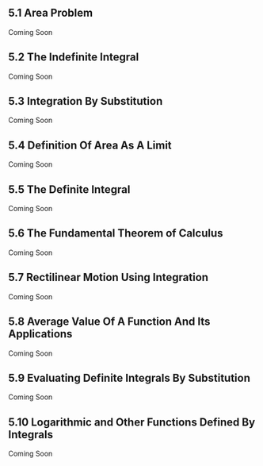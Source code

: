 ## 5.1 Area Problem 
Coming Soon

## 5.2 The Indefinite Integral
Coming Soon

## 5.3 Integration By Substitution
Coming Soon

## 5.4 Definition Of Area As A Limit
Coming Soon

## 5.5 The Definite Integral
Coming Soon

## 5.6 The Fundamental Theorem of Calculus
Coming Soon

## 5.7 Rectilinear Motion Using Integration
Coming Soon

## 5.8 Average Value Of A Function And Its Applications
Coming Soon

## 5.9 Evaluating Definite Integrals By Substitution
Coming Soon

## 5.10 Logarithmic and Other Functions Defined By Integrals
Coming Soon